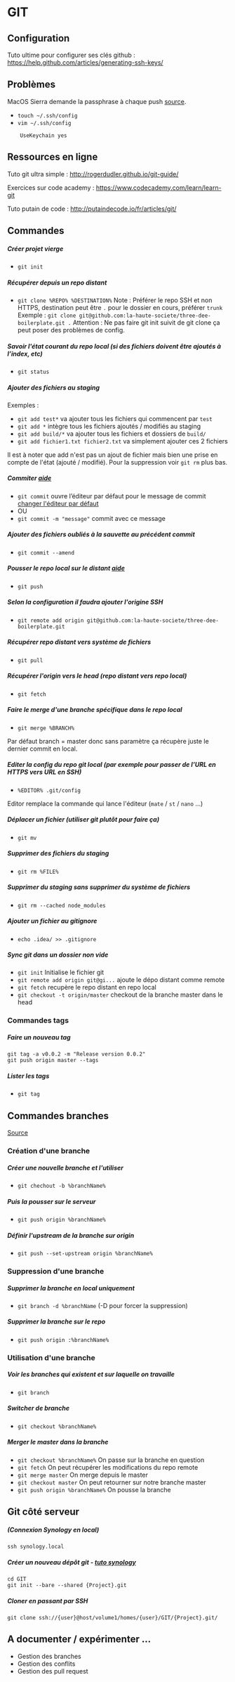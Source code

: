 # GIT


## Configuration

Tuto ultime pour configurer ses clés github :
https://help.github.com/articles/generating-ssh-keys/

## Problèmes

MacOS Sierra demande la passphrase à chaque push [source](http://superuser.com/questions/1127067/macos-keeps-asking-my-ssh-passphrase-since-i-updated-to-sierra).
- `touch ~/.ssh/config`
- `vim ~/.ssh/config`
```Host *
    UseKeychain yes
```

## Ressources en ligne

Tuto git ultra simple :
http://rogerdudler.github.io/git-guide/

Exercices sur code academy :
https://www.codecademy.com/learn/learn-git

Tuto putain de code :
http://putaindecode.io/fr/articles/git/


## Commandes

##### Créer projet vierge
- `git init`


##### Récupérer depuis un repo distant
- `git clone %REPO% %DESTINATION%`
Note : Préférer le repo SSH et non HTTPS, destination peut être `.` pour le dossier en cours, préférer `trunk`
Exemple : `git clone git@github.com:la-haute-societe/three-dee-boilerplate.git .`
Attention : Ne pas faire git init suivit de git clone ça peut poser des problèmes de config.


##### Savoir l'état courant du repo local (si des fichiers doivent être ajoutés à l’index, etc)
- `git status`


##### Ajouter des fichiers au staging
Exemples :
- `git add test*` va ajouter tous les fichiers qui commencent par `test`
- `git add *` intègre tous les fichiers ajoutés / modifiés au staging
- `git add build/*` va ajouter tous les fichiers et dossiers de `build/`
- `git add fichier1.txt fichier2.txt` va simplement ajouter ces 2 fichiers

Il est à noter que add n'est pas un ajout de fichier mais bien une prise en compte de l'état (ajouté / modifié).
Pour la suppression voir `git rm` plus bas.


##### Commiter [aide](http://git-scm.com/docs/git-commit)
- `git commit` ouvre l’éditeur par défaut pour le message de commit [changer l'éditeur par défaut](https://help.github.com/articles/associating-text-editors-with-git/)
- OU
- `git commit -m "message"` commit avec ce message


##### Ajouter des fichiers oubliés à la sauvette au précédent commit
- `git commit --amend`


##### Pousser le repo local sur le distant [aide](https://help.github.com/articles/pushing-to-a-remote/)
- `git push`


##### Selon la configuration il faudra ajouter l'origine SSH
- `git remote add origin git@github.com:la-haute-societe/three-dee-boilerplate.git`


##### Récupérer repo distant vers système de fichiers
- `git pull`


##### Récupérer l'origin vers le head (repo distant vers repo local)
- `git fetch`


##### Faire le merge d'une branche spécifique dans le repo local
- `git merge %BRANCH%`

Par défaut branch = master donc sans paramètre ça récupère juste le dernier commit en local.


##### Editer la config du repo git local (par exemple pour passer de l’URL en HTTPS vers URL en SSH)
- `%EDITOR% .git/config`

Editor remplace la commande qui lance l'éditeur (`mate` / `st` / `nano` ...)


##### Déplacer un fichier (utiliser git plutôt pour faire ça)
- `git mv`


##### Supprimer des fichiers du staging
- `git rm %FILE%`


##### Supprimer du staging sans supprimer du système de fichiers
- `git rm --cached node_modules`


##### Ajouter un fichier au gitignore
- `echo .idea/ >> .gitignore`


##### Sync git dans un dossier non vide
- `git init` Initialise le fichier git
- `git remote add origin git@gi...` ajoute le dépo distant comme remote
- `git fetch` recupère le repo distant en repo local
- `git checkout -t origin/master` checkout de la branche master dans le head


### Commandes tags

##### Faire un nouveau tag
```
git tag -a v0.0.2 -m "Release version 0.0.2"
git push origin master --tags
```

##### Lister les tags
- `git tag`



## Commandes branches

[Source](https://github.com/Kunena/Kunena-Forum/wiki/Create-a-new-branch-with-git-and-manage-branches)


### Création d'une branche

##### Créer une nouvelle branche et l'utiliser
- `git chechout -b %branchName%`

##### Puis la pousser sur le serveur
- `git push origin %branchName%`

##### Définir l'upstream de la branche sur origin
- `git push --set-upstream origin %branchName%`



### Suppression d'une branche

##### Supprimer la branche en local uniquement
- `git branch -d %branchName` (-D pour forcer la suppression)

##### Supprimer la branche sur le repo
- `git push origin :%branchName%`


### Utilisation d'une branche

##### Voir les branches qui existent et sur laquelle on travaille
- `git branch`

##### Switcher de branche
- `git checkout %branchName%`

##### Merger le master dans la branche
- `git checkout %branchName%` On passe sur la branche en question
- `git fetch` On peut récupérer les modifications du repo remote
- `git merge master` On merge depuis le master
- `git checkout master` On peut retourner sur notre branche master
- `git push origin %branchName%` On pousse la branche


## Git côté serveur

##### (Connexion Synology en local)
```ssh synology.local```

##### Créer un nouveau dépôt git - [tuto synology](http://blog.e-nnov.fr/synology-dsm/git/#.V1W2_hSLRE4)
```
cd GIT
git init --bare --shared {Project}.git
```

##### Cloner en passant par SSH
```git clone ssh://{user}@host/volume1/homes/{user}/GIT/{Project}.git/```


## A documenter / expérimenter ...
- Gestion des branches
- Gestion des conflits
- Gestion des pull request

